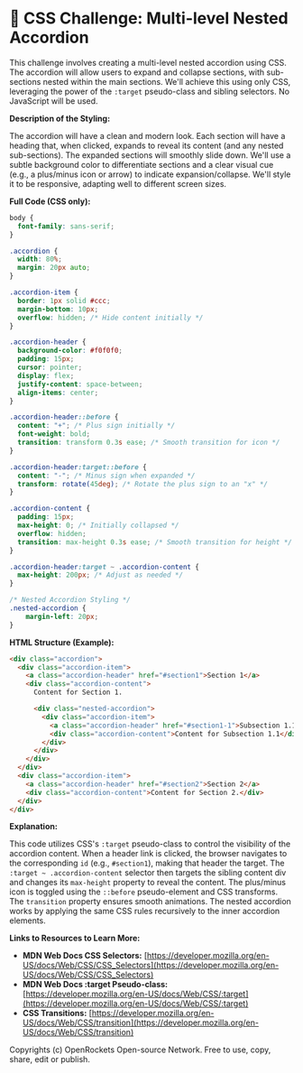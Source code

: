 # 🐞 CSS Challenge:  Multi-level Nested Accordion


This challenge involves creating a multi-level nested accordion using CSS.  The accordion will allow users to expand and collapse sections, with sub-sections nested within the main sections.  We'll achieve this using only CSS, leveraging the power of the `:target` pseudo-class and sibling selectors. No JavaScript will be used.


**Description of the Styling:**

The accordion will have a clean and modern look.  Each section will have a heading that, when clicked, expands to reveal its content (and any nested sub-sections).  The expanded sections will smoothly slide down. We'll use a subtle background color to differentiate sections and a clear visual cue (e.g., a plus/minus icon or arrow) to indicate expansion/collapse.  We'll style it to be responsive, adapting well to different screen sizes.


**Full Code (CSS only):**

```css
body {
  font-family: sans-serif;
}

.accordion {
  width: 80%;
  margin: 20px auto;
}

.accordion-item {
  border: 1px solid #ccc;
  margin-bottom: 10px;
  overflow: hidden; /* Hide content initially */
}

.accordion-header {
  background-color: #f0f0f0;
  padding: 15px;
  cursor: pointer;
  display: flex;
  justify-content: space-between;
  align-items: center;
}

.accordion-header::before {
  content: "+"; /* Plus sign initially */
  font-weight: bold;
  transition: transform 0.3s ease; /* Smooth transition for icon */
}

.accordion-header:target::before {
  content: "-"; /* Minus sign when expanded */
  transform: rotate(45deg); /* Rotate the plus sign to an "x" */
}

.accordion-content {
  padding: 15px;
  max-height: 0; /* Initially collapsed */
  overflow: hidden;
  transition: max-height 0.3s ease; /* Smooth transition for height */
}

.accordion-header:target ~ .accordion-content {
  max-height: 200px; /* Adjust as needed */
}

/* Nested Accordion Styling */
.nested-accordion {
    margin-left: 20px;
}

```

**HTML Structure (Example):**

```html
<div class="accordion">
  <div class="accordion-item">
    <a class="accordion-header" href="#section1">Section 1</a>
    <div class="accordion-content">
      Content for Section 1.

      <div class="nested-accordion">
        <div class="accordion-item">
          <a class="accordion-header" href="#section1-1">Subsection 1.1</a>
          <div class="accordion-content">Content for Subsection 1.1</div>
        </div>
      </div>
    </div>
  </div>
  <div class="accordion-item">
    <a class="accordion-header" href="#section2">Section 2</a>
    <div class="accordion-content">Content for Section 2.</div>
  </div>
</div>
```


**Explanation:**

This code utilizes CSS's `:target` pseudo-class to control the visibility of the accordion content.  When a header link is clicked, the browser navigates to the corresponding `id` (e.g., `#section1`), making that header the target.  The `:target ~ .accordion-content` selector then targets the sibling content div and changes its `max-height` property to reveal the content.  The plus/minus icon is toggled using the `::before` pseudo-element and CSS transforms.  The `transition` property ensures smooth animations. The nested accordion works by applying the same CSS rules recursively to the inner accordion elements.


**Links to Resources to Learn More:**

* **MDN Web Docs CSS Selectors:** [https://developer.mozilla.org/en-US/docs/Web/CSS/CSS_Selectors](https://developer.mozilla.org/en-US/docs/Web/CSS/CSS_Selectors)
* **MDN Web Docs :target Pseudo-class:** [https://developer.mozilla.org/en-US/docs/Web/CSS/:target](https://developer.mozilla.org/en-US/docs/Web/CSS/:target)
* **CSS Transitions:** [https://developer.mozilla.org/en-US/docs/Web/CSS/transition](https://developer.mozilla.org/en-US/docs/Web/CSS/transition)


Copyrights (c) OpenRockets Open-source Network. Free to use, copy, share, edit or publish.


